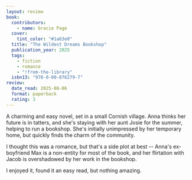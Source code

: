 ```yaml
---
layout: review
book:
  contributors:
    - name: Gracie Page
  cover:
    tint_color: "#1a63e0"
  title: "The Wildest Dreams Bookshop"
  publication_year: 2025
  tags:
    - fiction
    - romance
    - "!from-the-library"
  isbn13: "978-0-00-876279-7"
review:
  date_read: 2025-08-06
  format: paperback
  rating: 3
---
```

A charming and easy novel, set in a small Cornish village.
Anna thinks her future is in tatters, and she's staying with her aunt Josie for the summer, helping to run a bookshop.
She's initially unimpressed by her temporary home, but quickly finds the charm of the community.

I thought this was a romance, but that's a side plot at best -- Anna's ex-boyfriend Max is a non-entity for most of the book, and her flirtation with Jacob is overshadowed by her work in the bookshop.

I enjoyed it, found it an easy read, but nothing amazing.
